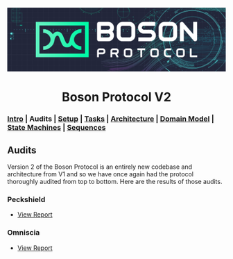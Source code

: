 [![banner](images/banner.png)](https://bosonprotocol.io)

<h1 align="center">Boson Protocol V2</h1>

### [Intro](../README.md) | Audits | [Setup](setup.md) | [Tasks](tasks.md) | [Architecture](architecture.md) | [Domain Model](domain.md) | [State Machines](state-machines.md) | [Sequences](sequences.md)

## Audits
Version 2 of the Boson Protocol is an entirely new codebase and architecture from V1 and so we have once again had the  protocol thoroughly audited from top to bottom. Here are the results of those audits.

### Peckshield
* [View Report](audits/PeckShield-Audit-Report-Boson-v2.0.pdf)

### Omniscia
* [View Report](audits/Omniscia-Audit-Report-v2.0.pdf
)